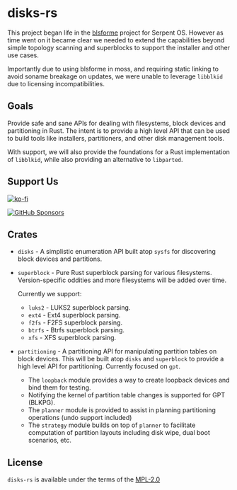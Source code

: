# disks-rs

This project began life in the [blsforme](https://github.com/serpent-os/blsforme) project for Serpent OS.
However as time went on it became clear we needed to extend the capabilities beyond simple topology scanning
and superblocks to support the installer and other use cases.

Importantly due to using blsforme in moss, and requiring static linking to avoid soname breakage on updates,
we were unable to leverage `libblkid` due to licensing incompatibilities.

## Goals

Provide safe and sane APIs for dealing with filesystems, block devices and partitioning in Rust. The intent
is to provide a high level API that can be used to build tools like installers, partitioners, and other disk
management tools.

With support, we will also provide the foundations for a Rust implementation of `libblkid`, while also providing
an alternative to `libparted`.

## Support Us

[![ko-fi](https://ko-fi.com/img/githubbutton_sm.svg)](https://ko-fi.com/J3J511WM9N)

[![GitHub Sponsors](https://img.shields.io/github/sponsors/ikeycode?style=for-the-badge&logo=github&label=Sponsor)](https://github.com/sponsors/ikeycode)

## Crates

- `disks` - A simplistic enumeration API built atop `sysfs` for discovering block devices and partitions.
- `superblock` - Pure Rust superblock parsing for various filesystems. Version-specific oddities and more filesystems
    will be added over time.

    Currently we support:

    - `luks2` - LUKS2 superblock parsing.
    - `ext4` - Ext4 superblock parsing.
    - `f2fs` - F2FS superblock parsing.
    - `btrfs` - Btrfs superblock parsing.
    - `xfs` - XFS superblock parsing.

- `partitioning` - A partitioning API for manipulating partition tables on block devices. This will be built atop
    `disks` and `superblock` to provide a high level API for partitioning. Currently focused on `gpt`.

    - The `loopback` module provides a way to create loopback devices and bind them for testing.
    - Notifying the kernel of partition table changes is supported for GPT (BLKPG).
    - The `planner` module is provided to assist in planning partitioning operations (undo support included)
    - The `strategy` module builds on top of `planner` to facilitate computation of partition layouts including
      disk wipe, dual boot scenarios, etc.

## License

`disks-rs` is available under the terms of the [MPL-2.0](https://spdx.org/licenses/MPL-2.0.html)
